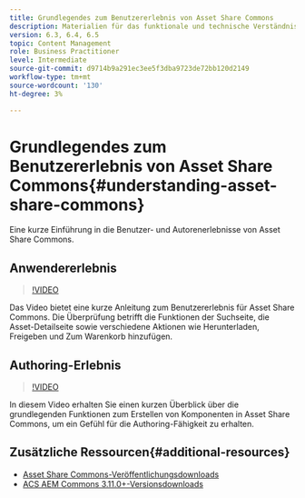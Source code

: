 ```yaml
---
title: Grundlegendes zum Benutzererlebnis von Asset Share Commons
description: Materialien für das funktionale und technische Verständnis von Assets Share Commons
version: 6.3, 6.4, 6.5
topic: Content Management
role: Business Practitioner
level: Intermediate
source-git-commit: d9714b9a291ec3ee5f3dba9723de72bb120d2149
workflow-type: tm+mt
source-wordcount: '130'
ht-degree: 3%

---
```



# Grundlegendes zum Benutzererlebnis von Asset Share Commons{#understanding-asset-share-commons}

Eine kurze Einführung in die Benutzer- und Autorenerlebnisse von Asset Share Commons.

## Anwendererlebnis

>[!VIDEO](https://video.tv.adobe.com/v/20497/?quality=9&learn=on)

Das Video bietet eine kurze Anleitung zum Benutzererlebnis für Asset Share Commons. Die Überprüfung betrifft die Funktionen der Suchseite, die Asset-Detailseite sowie verschiedene Aktionen wie Herunterladen, Freigeben und Zum Warenkorb hinzufügen.

## Authoring-Erlebnis

>[!VIDEO](https://video.tv.adobe.com/v/20498/?quality=9&learn=on)

In diesem Video erhalten Sie einen kurzen Überblick über die grundlegenden Funktionen zum Erstellen von Komponenten in Asset Share Commons, um ein Gefühl für die Authoring-Fähigkeit zu erhalten.

## Zusätzliche Ressourcen{#additional-resources}

* [Asset Share Commons-Veröffentlichungsdownloads](https://github.com/Adobe-Marketing-Cloud/asset-share-commons/releases)
* [ACS AEM Commons 3.11.0+-Versionsdownloads](https://github.com/Adobe-Consulting-Services/acs-aem-commons/releases)